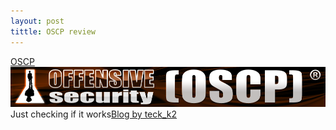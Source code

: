 ```yaml
---
layout: post
tittle: OSCP review
---
```


[OSCP](https://cdn-images-1.medium.com/max/2000/1*MqR-thE8CfCgffOJaqhF2w.jpeg)
![justanotherimage](/_screenshots/offsec-student-certified-emblem-rgb-oscp.jpeg)
Just checking if it works[Blog by teck_k2](https://teckk2.github.io)
